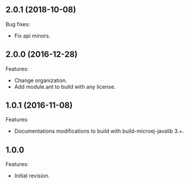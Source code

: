 ## 2.0.1 (2018-10-08)

Bug fixes:

  - Fix api minors.
  
## 2.0.0 (2016-12-28)
Features:
  - Change organization.
  - Add module.ant to build with any license.

## 1.0.1 (2016-11-08)
Features:
  - Documentations modifications to build with build-microej-javalib 3.+.
  
## 1.0.0
Features:
  - Initial revision.
 
<!--
	Copyright 2016-2018 IS2T. All rights reserved.
    For demonstration purpose only.
    IS2T PROPRIETARY. Use is subject to license terms.
-->